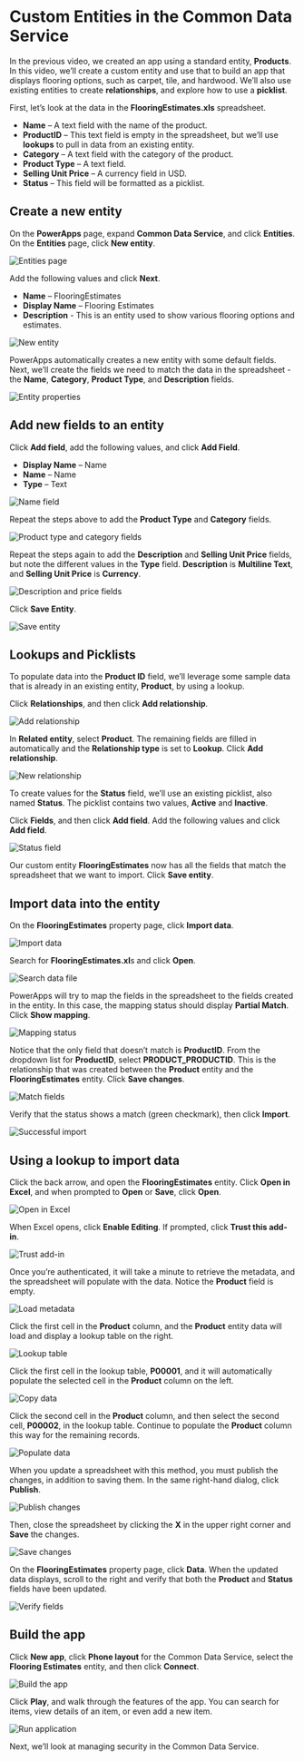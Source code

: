 <properties
   pageTitle="The Common Data Service: Create an Entity | Microsoft PowerApps"
   description="Create Custom Entities with the Common Data Service"
   services=""
   suite="powerapps"
   documentationCenter="na"
   authors="v-brbene"
   manager="anneta"
   editor=""
   tags=""
   featuredVideoId="os33pHQ9jSU"
   courseDuration="7m"/>

<tags
   ms.service="powerapps"
   ms.devlang="na"
   ms.topic="get-started-article"
   ms.tgt_pltfrm="na"
   ms.workload="na"
   ms.date="06/22/2017"
   ms.author="v-brbene"/>

# Custom Entities in the Common Data Service

In the previous video, we created an app using a standard entity, **Products**. In this video, we’ll create a custom entity and use that to build an app that displays flooring options, such as carpet, tile, and hardwood. We’ll also use existing entities to create **relationships**, and explore how to use a **picklist**.

First, let’s look at the data in the **FlooringEstimates.xls** spreadsheet. 

- **Name** – A text field with the name of the product.
- **ProductID** – This text field is empty in the spreadsheet, but we’ll use **lookups** to pull in data from an existing entity. 
- **Category** – A text field with the category of the product.
- **Product Type** – A text field. 
- **Selling Unit Price** – A currency field in USD. 
- **Status** – This field will be formatted as a picklist.  

## Create a new entity

On the **PowerApps** page, expand **Common Data Service**, and click **Entities**. On the **Entities** page, click **New entity**. 

![Entities page](./media/learning-common-data-service-create-entity/entities-page.png)

Add the following values and click **Next**. 
- **Name** – FlooringEstimates
- **Display Name** – Flooring Estimates
- **Description** - This is an entity used to show various flooring options and estimates.

![New entity](./media/learning-common-data-service-create-entity/new-entity.png)

PowerApps automatically creates a new entity with some default fields. Next, we’ll create the fields we need to match the data in the spreadsheet - the **Name**, **Category**, **Product Type**, and **Description** fields.

![Entity properties](./media/learning-common-data-service-create-entity/new-entity-properties.png)

## Add new fields to an entity

Click **Add field**, add the following values, and click **Add Field**. 
- **Display Name** – Name
- **Name** – Name
- **Type** – Text

![Name field](./media/learning-common-data-service-create-entity/add-name.png)

Repeat the steps above to add the **Product Type** and **Category** fields.

![Product type and category fields](./media/learning-common-data-service-create-entity/add-product-type.png)

Repeat the steps again to add the **Description** and **Selling Unit Price** fields, but note the different values in the **Type** field. **Description** is **Multiline Text**, and **Selling Unit Price** is **Currency**. 
 
![Description and price fields](./media/learning-common-data-service-create-entity/add-description.png)

Click **Save Entity**. 

![Save entity](./media/learning-common-data-service-create-entity/new-entity-fields.png)

## Lookups and Picklists

To populate data into the **Product ID** field, we’ll leverage some sample data that is already in an existing entity, **Product**, by using a lookup.

Click **Relationships**, and then click **Add relationship**. 
 
![Add relationship](./media/learning-common-data-service-create-entity/select-add-relationship.png)

In **Related entity**, select **Product**. The remaining fields are filled in automatically and the **Relationship type** is set to **Lookup**. Click **Add relationship**. 
  
![New relationship](./media/learning-common-data-service-create-entity/configure-add-relationship.png)

To create values for the **Status** field, we’ll use an existing picklist, also named **Status**. The picklist contains two values, **Active** and **Inactive**. 

Click **Fields**, and then click **Add field**. Add the following values and click **Add field**. 

![Status field](./media/learning-common-data-service-create-entity/add-status-field.png)

Our custom entity **FlooringEstimates** now has all the fields that match the spreadsheet that we want to import. Click **Save entity**.

## Import data into the entity

On the **FlooringEstimates** property page, click **Import data**.

![Import data](./media/learning-common-data-service-create-entity/import-data.png)

Search for **FlooringEstimates.xl**s and click **Open**. 

![Search data file](./media/learning-common-data-service-create-entity/open-data-source.png)

PowerApps will try to map the fields in the spreadsheet to the fields created in the entity. In this case, the mapping status should display **Partial Match**. Click **Show mapping**.

![Mapping status](./media/learning-common-data-service-create-entity/mapping-status.png)

Notice that the only field that doesn’t match is **ProductID**. From the dropdown list for **ProductID**, select **PRODUCT_PRODUCTID**.  This is the relationship that was created between the **Product** entity and the **FlooringEstimates** entity.  Click **Save changes**.
   
![Match fields](./media/learning-common-data-service-create-entity/match-fields.png)

Verify that the status shows a match (green checkmark), then click **Import**. 
 
![Successful import](./media/learning-common-data-service-create-entity/match-success.png)

## Using a lookup to import data

Click the back arrow, and open the **FlooringEstimates** entity. Click **Open in Excel**, and when prompted to **Open** or **Save**, click **Open**. 

![Open in Excel](./media/learning-common-data-service-create-entity/open-in-excel.png)

When Excel opens, click **Enable Editing**. If prompted, click **Trust this add-in**. 

![Trust add-in](./media/learning-common-data-service-create-entity/enable-editing.png)

Once you’re authenticated, it will take a minute to retrieve the metadata, and the spreadsheet will populate with the data. Notice the **Product** field is empty. 

![Load metadata](./media/learning-common-data-service-create-entity/metadata-load.png)

Click the first cell in the **Product** column, and the **Product** entity data will load and display a lookup table on the right. 

![Lookup table](./media/learning-common-data-service-create-entity/product-entity-load.png)

Click the first cell in the lookup table, **P00001**, and it will automatically populate the selected cell in the **Product** column on the left. 

![Copy data](./media/learning-common-data-service-create-entity/copy-data.png)

Click the second cell in the **Product** column, and then select the second cell, **P00002**, in the lookup table.  Continue to populate the **Product** column this way for the remaining records. 

![Populate data](./media/learning-common-data-service-create-entity/remaining-records.png)

When you update a spreadsheet with this method, you must publish the changes, in addition to saving them. In the same right-hand dialog, click **Publish**. 

![Publish changes](./media/learning-common-data-service-create-entity/publish-changes.png)

Then, close the spreadsheet by clicking the **X** in the upper right corner and **Save** the changes. 

![Save changes](./media/learning-common-data-service-create-entity/save-changes.png)

On the **FlooringEstimates** property page, click **Data**. When the updated data displays, scroll to the right and verify that both the **Product** and **Status** fields have been updated.

![Verify fields](./media/learning-common-data-service-create-entity/fields-updated.png)

## Build the app

Click **New app**, click **Phone layout** for the Common Data Service, select the **Flooring Estimates** entity, and then click **Connect**. 

![Build the app](./media/learning-common-data-service-create-entity/new-app.png)

Click **Play**, and walk through the features of the app. You can search for items, view details of an item, or even add a new item. 

![Run application](./media/learning-common-data-service-create-entity/flooring-app-play.png)

Next, we’ll look at managing security in the Common Data Service. 


